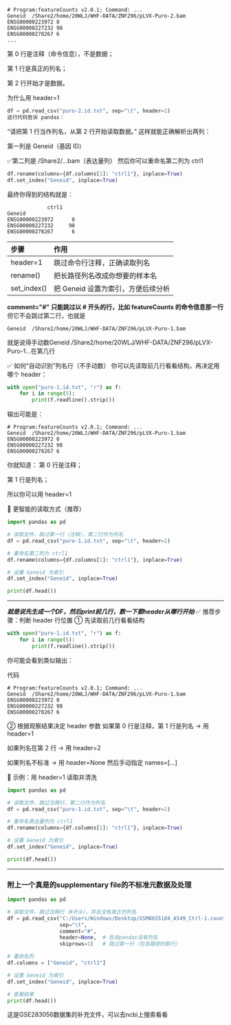 ```
# Program:featureCounts v2.0.1; Command: ...
Geneid  /Share2/home/20WLJ/WHF-DATA/ZNF296/pLVX-Puro-2.bam
ENSG00000223972 0
ENSG00000227232 98
ENSG00000278267 6
...
```
第 0 行是注释（命令信息），不是数据；

第 1 行是真正的列名；

第 2 行开始才是数据。

为什么用 header=1
```python
df = pd.read_csv("puro-2.id.txt", sep="\t", header=1)
这行代码告诉 pandas：
```
“请把第 1 行当作列名，从第 2 行开始读取数据。”
这样就能正确解析出两列：

第一列是 Geneid（基因 ID）

✅第二列是 /Share2/...bam（表达量列）
然后你可以重命名第二列为 ctrl1
```python
df.rename(columns={df.columns[1]: "ctrl1"}, inplace=True)
df.set_index("Geneid", inplace=True)
```

最终你得到的结构就是：
```
             ctrl1
Geneid              
ENSG00000223972      0
ENSG00000227232     98
ENSG00000278267      6
```

|步骤|	作用
|:---|:---
|header=1|	跳过命令行注释，正确读取列名
|rename()|	把长路径列名改成你想要的样本名
|set_index()	|把 Geneid 设置为索引，方便后续分析

**comment="#" 只能跳过以 # 开头的行，比如 featureCounts 的命令信息那一行**
但它不会跳过第二行，也就是
```
Geneid  /Share2/home/20WLJ/WHF-DATA/ZNF296/pLVX-Puro-1.bam
```
就是说得手动数Geneid /Share2/home/20WLJ/WHF-DATA/ZNF296/pLVX-Puro-1...在第几行

✅ 如何“自动识别”列名行（不手动数）
你可以先读取前几行看看结构，再决定用哪个 header：

```python
with open("puro-1.id.txt", "r") as f:
    for i in range(5):
        print(f.readline().strip())
```
输出可能是：

```代码
# Program:featureCounts v2.0.1; Command: ...
Geneid  /Share2/home/20WLJ/WHF-DATA/ZNF296/pLVX-Puro-1.bam
ENSG00000223972 0
ENSG00000227232 98
ENSG00000278267 6
```
你就知道：
第 0 行是注释；

第 1 行是列名；

所以你可以用 header=1

🧬 更智能的读取方式（推荐）
```python
import pandas as pd

# 读取文件，跳过第一行（注释），第二行作为列名
df = pd.read_csv("puro-1.id.txt", sep="\t", header=1)

# 重命名第二列为 ctrl1
df.rename(columns={df.columns[1]: "ctrl1"}, inplace=True)

# 设置 Geneid 为索引
df.set_index("Geneid", inplace=True)

print(df.head())
```
---
***就是说先生成一个DF，然后print前几行，数一下要header从哪行开始***
✅ 推荐步骤：判断 header 行位置
① 先读取前几行看看结构
```python
with open("puro-1.id.txt", "r") as f:
    for i in range(5):
        print(f.readline().strip())
```
你可能会看到类似输出：

代码
```
# Program:featureCounts v2.0.1; Command: ...
Geneid  /Share2/home/20WLJ/WHF-DATA/ZNF296/pLVX-Puro-1.bam
ENSG00000223972 0
ENSG00000227232 98
ENSG00000278267 6
```
② 根据观察结果决定 header 参数
如果第 0 行是注释，第 1 行是列名 → 用 header=1

如果列名在第 2 行 → 用 header=2

如果列名不标准 → 用 header=None 然后手动指定 names=[...]

🧬 示例：用 header=1 读取并清洗
```python
import pandas as pd

# 读取文件，跳过注释行，第二行作为列名
df = pd.read_csv("puro-1.id.txt", sep="\t", header=1)

# 重命名表达量列为 ctrl1
df.rename(columns={df.columns[1]: "ctrl1"}, inplace=True)

# 设置 Geneid 为索引
df.set_index("Geneid", inplace=True)

print(df.head())
```

---
### 附上一个真是的supplementary file的不标准元数据及处理
```python
import pandas as pd

# 读取文件，跳过注释行（#开头），并且没有真正的列名
df = pd.read_csv("C:/Users/Windows/Desktop/GSM8655184_A549_Ctrl-1.counts.txt", 
                 sep="\t", 
                 comment="#", 
                 header=None,  # 告诉pandas没有列名
                 skiprows=1)   # 跳过第一行（包含路径的那行）

# 重命名列
df.columns = ["Geneid", "ctrl1"]

# 设置 Geneid 为索引
df.set_index("Geneid", inplace=True)

# 查看结果
print(df.head())
```
这是GSE283056数据集的补充文件，可以去ncbi上搜索看看
